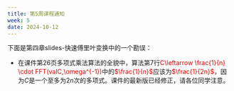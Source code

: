 ```yaml
---
title: 第5周课程通知
week: 5
date: 2024-10-12
---
```


下面是第四章slides-快速傅里叶变换中的一个勘误：

- 在课件第$26$页多项式乘法算法的全貌中，算法第$7$行<font color="#dd0000">C\leftarrow \frac{1}{n} \cdot FFT(valC,\omega^{-1})</font>中的<font color="#dd0000">$\frac{1}{n}$</font>应该为<font color="#dd0000">$\frac{1}{2n}$</font>，因为$C$是一个至多为$2n$次的多项式。课件的最新版已经修正，请各位同学注意。